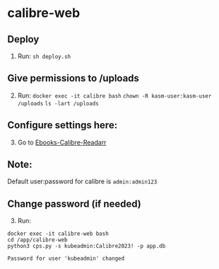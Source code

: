 # calibre-web


## Deploy
1. Run: `sh deploy.sh`

## Give permissions to /uploads
2. Run:
`docker exec -it calibre bash`
`chown -R kasm-user:kasm-user /uploads`
`ls -lart /uploads`

## Configure settings here:
3. Go to [Ebooks-Calibre-Readarr](https://academy.pointtosource.com/containers/ebooks-calibre-readarr/)

## Note:
Default user:password for calibre is
`admin:admin123`

## Change password (if needed)
3. Run:
```
docker exec -it calibre-web bash
cd /app/calibre-web
python3 cps.py -s kubeadmin:Calibre2023! -p app.db

Password for user 'kubeadmin' changed
```